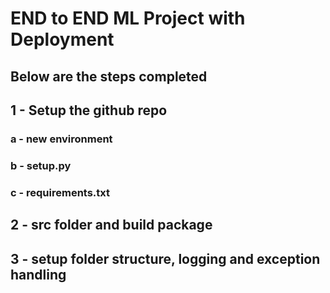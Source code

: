 # END to END ML Project with Deployment

## Below are the steps completed 

## 1 - Setup the github repo
### a - new environment
### b - setup.py
### c - requirements.txt

## 2 - src folder and build package

## 3 - setup folder structure, logging and exception handling